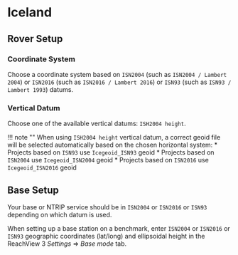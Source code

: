 # Iceland

## Rover Setup

### Coordinate System

Choose a coordinate system based on `ISN2004` (such as `ISN2004 / Lambert 2004`) or `ISN2016` (such as `ISN2016 / Lambert 2016`) or `ISN93` (such as `ISN93 / Lambert 1993`) datums.

### Vertical Datum

Choose one of the available vertical datums: `ISH2004 height`.

!!! note ""
	When using `ISH2004 height` vertical datum, a correct geoid file will be selected automatically based on the chosen horizontal system:
	* Projects based on `ISN93` use `Icegeoid_ISN93` geoid
	* Projects based on `ISN2004` use `Icegeoid_ISN2004` geoid
	* Projects based on `ISN2016` use `Icegeoid_ISN2016` geoid

## Base Setup

Your base or NTRIP service should be in `ISN2004` or `ISN2016` or `ISN93` depending on which datum is used.

When setting up a base station on a benchmark, enter `ISN2004` or `ISN2016` or `ISN93` geographic coordinates (lat/long) and ellipsoidal height in the ReachView 3 *Settings* ⇒ *Base mode* tab.
